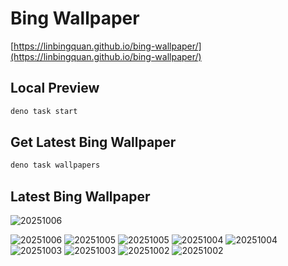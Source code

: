 # Bing Wallpaper

[https://linbingquan.github.io/bing-wallpaper/](https://linbingquan.github.io/bing-wallpaper/)

## Local Preview

```bash
deno task start
```

## Get Latest Bing Wallpaper

```bash
deno task wallpapers
```

## Latest Bing Wallpaper

![20251006](https://cn.bing.com/th?id=OHR.AnshunBridge_ZH-CN8392458102_UHD.jpg&rf=LaDigue_UHD.jpg&w=900&c=1)

![20251006](https://www.bing.com/th?id=OHR.TeacherOwl_EN-US9991815804_UHD.jpg&rf=LaDigue_UHD.jpg&w=272&c=1)
![20251005](https://cn.bing.com/th?id=OHR.TeacherOwl_ZH-CN8289875605_UHD.jpg&rf=LaDigue_UHD.jpg&w=272&c=1)
![20251005](https://www.bing.com/th?id=OHR.DragonEndeavour_EN-US9321246369_UHD.jpg&rf=LaDigue_UHD.jpg&w=272&c=1)
![20251004](https://cn.bing.com/th?id=OHR.DragonEndeavour_ZH-CN8160066040_UHD.jpg&rf=LaDigue_UHD.jpg&w=272&c=1)
![20251004](https://www.bing.com/th?id=OHR.SkyeHeather_EN-US9221942108_UHD.jpg&rf=LaDigue_UHD.jpg&w=272&c=1)
![20251003](https://cn.bing.com/th?id=OHR.SkyeHeather_ZH-CN2820283990_UHD.jpg&rf=LaDigue_UHD.jpg&w=272&c=1)
![20251003](https://www.bing.com/th?id=OHR.OxbowBend_EN-US8471628790_UHD.jpg&rf=LaDigue_UHD.jpg&w=272&c=1)
![20251002](https://cn.bing.com/th?id=OHR.OxbowBend_ZH-CN7211791969_UHD.jpg&rf=LaDigue_UHD.jpg&w=272&c=1)
![20251002](https://www.bing.com/th?id=OHR.YosemiteClark_EN-US8503376225_UHD.jpg&rf=LaDigue_UHD.jpg&w=272&c=1)
